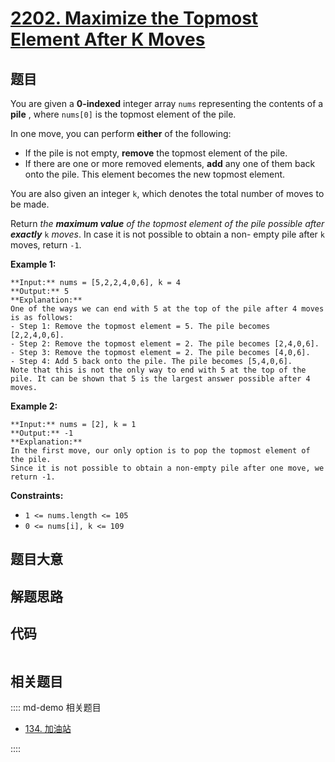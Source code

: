 # [2202. Maximize the Topmost Element After K Moves](https://leetcode.com/problems/maximize-the-topmost-element-after-k-moves)

## 题目

You are given a **0-indexed** integer array `nums` representing the contents
of a **pile** , where `nums[0]` is the topmost element of the pile.

In one move, you can perform **either** of the following:

  * If the pile is not empty, **remove** the topmost element of the pile.
  * If there are one or more removed elements, **add** any one of them back onto the pile. This element becomes the new topmost element.

You are also given an integer `k`, which denotes the total number of moves to
be made.

Return _the **maximum value** of the topmost element of the pile possible
after **exactly**_ `k` _moves_. In case it is not possible to obtain a non-
empty pile after `k` moves, return `-1`.



**Example 1:**

    
    
    **Input:** nums = [5,2,2,4,0,6], k = 4
    **Output:** 5
    **Explanation:**
    One of the ways we can end with 5 at the top of the pile after 4 moves is as follows:
    - Step 1: Remove the topmost element = 5. The pile becomes [2,2,4,0,6].
    - Step 2: Remove the topmost element = 2. The pile becomes [2,4,0,6].
    - Step 3: Remove the topmost element = 2. The pile becomes [4,0,6].
    - Step 4: Add 5 back onto the pile. The pile becomes [5,4,0,6].
    Note that this is not the only way to end with 5 at the top of the pile. It can be shown that 5 is the largest answer possible after 4 moves.
    

**Example 2:**

    
    
    **Input:** nums = [2], k = 1
    **Output:** -1
    **Explanation:** 
    In the first move, our only option is to pop the topmost element of the pile.
    Since it is not possible to obtain a non-empty pile after one move, we return -1.
    



**Constraints:**

  * `1 <= nums.length <= 105`
  * `0 <= nums[i], k <= 109`


## 题目大意

## 解题思路

## 代码

```javascript

```

## 相关题目

:::: md-demo 相关题目
- [134. 加油站](https://leetcode.com/problems/gas-station)

::::
